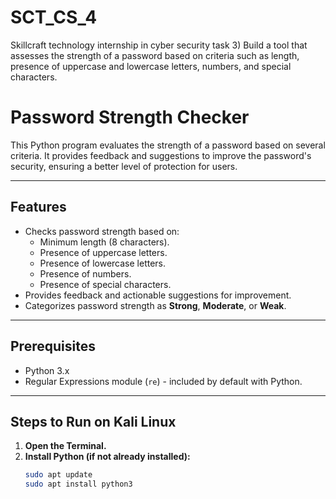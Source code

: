 # SCT_CS_4
Skillcraft technology internship in cyber security task 3) Build a tool that assesses the strength of a password based on criteria such as length, presence of uppercase and lowercase letters, numbers, and special characters.
# Password Strength Checker

This Python program evaluates the strength of a password based on several criteria. It provides feedback and suggestions to improve the password's security, ensuring a better level of protection for users.

---

## Features
- Checks password strength based on:
  - Minimum length (8 characters).
  - Presence of uppercase letters.
  - Presence of lowercase letters.
  - Presence of numbers.
  - Presence of special characters.
- Provides feedback and actionable suggestions for improvement.
- Categorizes password strength as **Strong**, **Moderate**, or **Weak**.

---

## Prerequisites
- Python 3.x
- Regular Expressions module (`re`) - included by default with Python.

---

## Steps to Run on Kali Linux

1. **Open the Terminal.**
2. **Install Python (if not already installed):**
   ```bash
   sudo apt update
   sudo apt install python3
